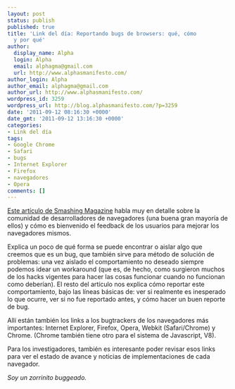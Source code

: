 ```yaml
---
layout: post
status: publish
published: true
title: 'Link del día: Reportando bugs de browsers: qué, cómo
  y por qué'
author:
  display_name: Alpha
  login: Alpha
  email: alphagma@gmail.com
  url: http://www.alphasmanifesto.com/
author_login: Alpha
author_email: alphagma@gmail.com
author_url: http://www.alphasmanifesto.com/
wordpress_id: 3259
wordpress_url: http://blog.alphasmanifesto.com/?p=3259
date: '2011-09-12 08:16:30 +0000'
date_gmt: '2011-09-12 13:16:30 +0000'
categories:
- Link del día
tags:
- Google Chrome
- Safari
- bugs
- Internet Explorer
- Firefox
- navegadores
- Opera
comments: []
---
```


[Este artículo de Smashing Magazine](http://coding.smashingmagazine.com/2011/09/07/help-the-community-report-browser-bugs/) habla muy en detalle sobre la comunidad de desarrolladores de navegadores (una buena gran mayoría de ellos) y cómo es bienvenido el feedback de los usuarios para mejorar los navegadores mismos.

Explica un poco de qué forma se puede encontrar o aislar algo que creemos que es un bug, que también sirve para método de solución de problemas: una vez aislado el comportamiento no deseado siempre podemos idear un workaround  (que es, de hecho, como surgieron muchos de los hacks vigentes para hacer las cosas funcionar cuando no funcionan como deberían). El resto del artículo nos explica cómo reportar este comportamiento, bajo las líneas básicas de: ver si realmente es inesperado lo que ocurre, ver si no fue reportado antes, y cómo hacer un buen reporte de bug.

Allí están también los links a los bugtrackers de los navegadores más importantes: Internet Explorer, Firefox, Opera, Webkit (Safari/Chrome) y Chrome. (Chrome también tiene otro para el sistema de Javascript, V8).

Para los investigadores, también es interesante poder revisar esos links para ver el estado de avance y noticias de implementaciones de cada navegador.

_Soy un zorrinito buggeado._
